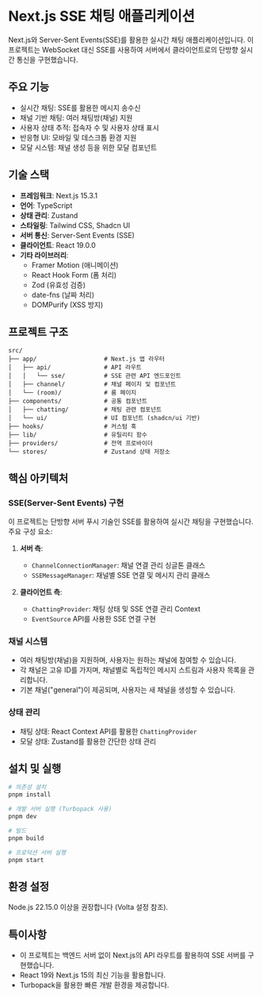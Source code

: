 # Next.js SSE 채팅 애플리케이션

Next.js와 Server-Sent Events(SSE)를 활용한 실시간 채팅 애플리케이션입니다. 이 프로젝트는 WebSocket 대신 SSE를 사용하여 서버에서 클라이언트로의 단방향 실시간 통신을 구현했습니다.

## 주요 기능

- 실시간 채팅: SSE를 활용한 메시지 송수신
- 채널 기반 채팅: 여러 채팅방(채널) 지원
- 사용자 상태 추적: 접속자 수 및 사용자 상태 표시
- 반응형 UI: 모바일 및 데스크톱 환경 지원
- 모달 시스템: 채널 생성 등을 위한 모달 컴포넌트

## 기술 스택

- **프레임워크**: Next.js 15.3.1
- **언어**: TypeScript
- **상태 관리**: Zustand
- **스타일링**: Tailwind CSS, Shadcn UI
- **서버 통신**: Server-Sent Events (SSE)
- **클라이언트**: React 19.0.0
- **기타 라이브러리**:
  - Framer Motion (애니메이션)
  - React Hook Form (폼 처리)
  - Zod (유효성 검증)
  - date-fns (날짜 처리)
  - DOMPurify (XSS 방지)

## 프로젝트 구조

```
src/
├── app/                   # Next.js 앱 라우터
│   ├── api/               # API 라우트
│   │   └── sse/           # SSE 관련 API 엔드포인트
│   ├── channel/           # 채널 페이지 및 컴포넌트
│   └── (room)/            # 룸 페이지
├── components/            # 공통 컴포넌트
│   ├── chatting/          # 채팅 관련 컴포넌트
│   └── ui/                # UI 컴포넌트 (shadcn/ui 기반)
├── hooks/                 # 커스텀 훅
├── lib/                   # 유틸리티 함수
├── providers/             # 전역 프로바이더
└── stores/                # Zustand 상태 저장소
```

## 핵심 아키텍처

### SSE(Server-Sent Events) 구현

이 프로젝트는 단방향 서버 푸시 기술인 SSE를 활용하여 실시간 채팅을 구현했습니다. 주요 구성 요소:

1. **서버 측**:
   - `ChannelConnectionManager`: 채널 연결 관리 싱글톤 클래스
   - `SSEMessageManager`: 채널별 SSE 연결 및 메시지 관리 클래스

2. **클라이언트 측**:
   - `ChattingProvider`: 채팅 상태 및 SSE 연결 관리 Context
   - `EventSource` API를 사용한 SSE 연결 구현

### 채널 시스템

- 여러 채팅방(채널)을 지원하며, 사용자는 원하는 채널에 참여할 수 있습니다.
- 각 채널은 고유 ID를 가지며, 채널별로 독립적인 메시지 스트림과 사용자 목록을 관리합니다.
- 기본 채널("general")이 제공되며, 사용자는 새 채널을 생성할 수 있습니다.

### 상태 관리

- 채팅 상태: React Context API를 활용한 `ChattingProvider`
- 모달 상태: Zustand를 활용한 간단한 상태 관리

## 설치 및 실행

```bash
# 의존성 설치
pnpm install

# 개발 서버 실행 (Turbopack 사용)
pnpm dev

# 빌드
pnpm build

# 프로덕션 서버 실행
pnpm start
```

## 환경 설정

Node.js 22.15.0 이상을 권장합니다 (Volta 설정 참조).

## 특이사항

- 이 프로젝트는 백엔드 서버 없이 Next.js의 API 라우트를 활용하여 SSE 서버를 구현했습니다.
- React 19와 Next.js 15의 최신 기능을 활용합니다.
- Turbopack을 활용한 빠른 개발 환경을 제공합니다.
